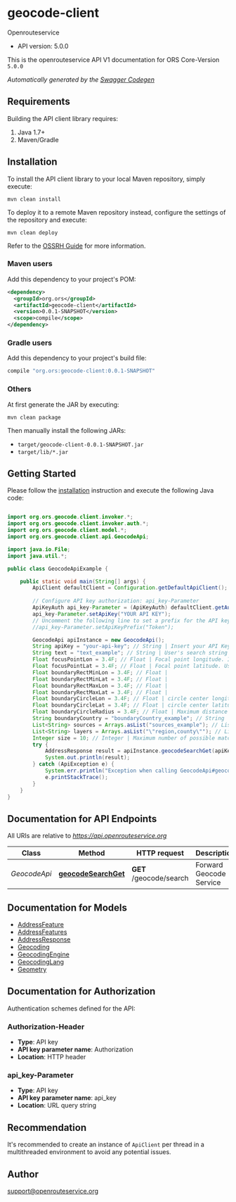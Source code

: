 # geocode-client

Openrouteservice
- API version: 5.0.0

This is the openrouteservice API V1 documentation for ORS Core-Version `5.0.0`


*Automatically generated by the [Swagger Codegen](https://github.com/swagger-api/swagger-codegen)*


## Requirements

Building the API client library requires:
1. Java 1.7+
2. Maven/Gradle

## Installation

To install the API client library to your local Maven repository, simply execute:

```shell
mvn clean install
```

To deploy it to a remote Maven repository instead, configure the settings of the repository and execute:

```shell
mvn clean deploy
```

Refer to the [OSSRH Guide](http://central.sonatype.org/pages/ossrh-guide.html) for more information.

### Maven users

Add this dependency to your project's POM:

```xml
<dependency>
  <groupId>org.ors</groupId>
  <artifactId>geocode-client</artifactId>
  <version>0.0.1-SNAPSHOT</version>
  <scope>compile</scope>
</dependency>
```

### Gradle users

Add this dependency to your project's build file:

```groovy
compile "org.ors:geocode-client:0.0.1-SNAPSHOT"
```

### Others

At first generate the JAR by executing:

```shell
mvn clean package
```

Then manually install the following JARs:

* `target/geocode-client-0.0.1-SNAPSHOT.jar`
* `target/lib/*.jar`

## Getting Started

Please follow the [installation](#installation) instruction and execute the following Java code:

```java

import org.ors.geocode.client.invoker.*;
import org.ors.geocode.client.invoker.auth.*;
import org.ors.geocode.client.model.*;
import org.ors.geocode.client.api.GeocodeApi;

import java.io.File;
import java.util.*;

public class GeocodeApiExample {

    public static void main(String[] args) {
        ApiClient defaultClient = Configuration.getDefaultApiClient();
        
        // Configure API key authorization: api_key-Parameter
        ApiKeyAuth api_key-Parameter = (ApiKeyAuth) defaultClient.getAuthentication("api_key-Parameter");
        api_key-Parameter.setApiKey("YOUR API KEY");
        // Uncomment the following line to set a prefix for the API key, e.g. "Token" (defaults to null)
        //api_key-Parameter.setApiKeyPrefix("Token");

        GeocodeApi apiInstance = new GeocodeApi();
        String apiKey = "your-api-key"; // String | Insert your API Key here. 
        String text = "text_example"; // String | User's search string
        Float focusPointLon = 3.4F; // Float | Focal point longitude. Ideally a user's device location, but can also be a focal point. Used to provide results close to the user, while still finding good matches globally. Used in conjunction with `focus.point.lat`. Accepts only WGS84 longitutdes.
        Float focusPointLat = 3.4F; // Float | Focal point latitude. Used to provide results close to the user, while still finding good matches globally. Used in conjunction with `focus.point.lon`. Accepts only WGS84 latitudes.
        Float boundaryRectMinLon = 3.4F; // Float | 
        Float boundaryRectMinLat = 3.4F; // Float | 
        Float boundaryRectMaxLon = 3.4F; // Float | 
        Float boundaryRectMaxLat = 3.4F; // Float | 
        Float boundaryCircleLon = 3.4F; // Float | circle center longitude
        Float boundaryCircleLat = 3.4F; // Float | circle center latitude
        Float boundaryCircleRadius = 3.4F; // Float | Maximum distance in meters from the centroid to search from. Forms the radius of a bounding circle.
        String boundaryCountry = "boundaryCountry_example"; // String | Limits search to only return matches within a specific country. Accepts 2 or 3 letter country codes based on ISO [Alpha-2](https://en.wikipedia.org/wiki/ISO_3166-1_alpha-2#Current_codes) or [Alpha-3](https://en.wikipedia.org/wiki/ISO_3166-1_alpha-2#Current_codes) abbreviations. 
        List<String> sources = Arrays.asList("sources_example"); // List<String> | source filter
        List<String> layers = Arrays.asList("\"region,county\""); // List<String> | For more than one layer, accepts a comma separated list of valid layers. If any of those layers is invalid, the request will still be honored, but a warning will be thrown in the `geocoding` block of the response. 
        Integer size = 10; // Integer | Maximum number of possible matching places to be returned
        try {
            AddressResponse result = apiInstance.geocodeSearchGet(apiKey, text, focusPointLon, focusPointLat, boundaryRectMinLon, boundaryRectMinLat, boundaryRectMaxLon, boundaryRectMaxLat, boundaryCircleLon, boundaryCircleLat, boundaryCircleRadius, boundaryCountry, sources, layers, size);
            System.out.println(result);
        } catch (ApiException e) {
            System.err.println("Exception when calling GeocodeApi#geocodeSearchGet");
            e.printStackTrace();
        }
    }
}

```

## Documentation for API Endpoints

All URIs are relative to *https://api.openrouteservice.org*

Class | Method | HTTP request | Description
------------ | ------------- | ------------- | -------------
*GeocodeApi* | [**geocodeSearchGet**](docs/GeocodeApi.md#geocodeSearchGet) | **GET** /geocode/search | Forward Geocode Service


## Documentation for Models

 - [AddressFeature](docs/AddressFeature.md)
 - [AddressFeatures](docs/AddressFeatures.md)
 - [AddressResponse](docs/AddressResponse.md)
 - [Geocoding](docs/Geocoding.md)
 - [GeocodingEngine](docs/GeocodingEngine.md)
 - [GeocodingLang](docs/GeocodingLang.md)
 - [Geometry](docs/Geometry.md)


## Documentation for Authorization

Authentication schemes defined for the API:
### Authorization-Header

- **Type**: API key
- **API key parameter name**: Authorization
- **Location**: HTTP header

### api_key-Parameter

- **Type**: API key
- **API key parameter name**: api_key
- **Location**: URL query string


## Recommendation

It's recommended to create an instance of `ApiClient` per thread in a multithreaded environment to avoid any potential issues.

## Author

support@openrouteservice.org

